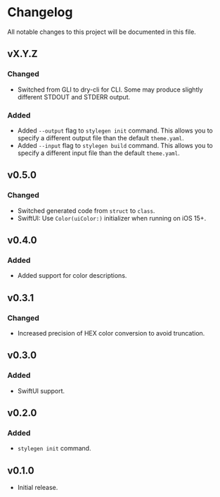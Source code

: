 # Changelog
All notable changes to this project will be documented in this file.

## vX.Y.Z
### Changed
- Switched from GLI to dry-cli for CLI. Some may produce slightly different STDOUT and STDERR output.
### Added
- Added `--output` flag to `stylegen init` command. This allows you to specify a different output file than the default `theme.yaml`.
- Added `--input` flag to `stylegen build` command. This allows you to specify a different input file than the default `theme.yaml`.

## v0.5.0
### Changed
- Switched generated code from `struct` to `class`.
- SwiftUI: Use `Color(uiColor:)` initializer when running on iOS 15+.

## v0.4.0
### Added
- Added support for color descriptions.

## v0.3.1
### Changed
- Increased precision of HEX color conversion to avoid truncation. 

## v0.3.0
### Added
- SwiftUI support.

## v0.2.0
### Added
- `stylegen init` command.

## v0.1.0
- Initial release.
